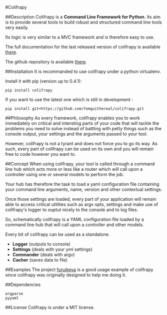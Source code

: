 #Colifrapy

##Description
Colifrapy is a **Command Line Framework for Python**. Its aim is to provide several tools to build robust and structured command line tools very easily.

Its logic is very similar to a MVC framework and is therefore easy to use.

The full documentation for the last released version of colifrapy is available [there](http://yomguithereal.github.io/colifrapy/).

The github repository is available [there](https://github.com/Yomguithereal/colifrapy).

##Installation
It is recommanded to use colifrapy under a python virtualenv.

Install it with pip (version up to 0.4.1):

```
pip install colifrapy
```

If you want to use the latest one which is still in development :

```
pip install git+https://github.com/Yomguithereal/colifrapy.git
```

##Philosophy
As every framework, colifrapy enables you to work immediately on critical and intersting parts of your code that will tackle the problems you need to solve instead of battling with petty things such as the console output, your settings and the arguments passed to your tool.

However, colifrapy is not a tyrant and does not force you to go its way. As such, every part of colifrapy can be used on its own and you will remain free to code however you want to.

##Concept
When using colifrapy, your tool is called through a command line hub which acts more or less like a router which will call upon a controller using one or several models to perform the job.

Your hub has therefore the task to load a yaml configuration file containing your command line
arguments, name, version and other contextual settings.

Once those settings are loaded, every part of your application will remain able to access critical
utilities such as argv opts, settings and make use of colifrapy's logger to ouptut nicely to the console and to log files.

So, schematically colifrapy is a YAML configuration file loaded by a command line hub that will call upon
a controller and other models.

Every bit of colifrapy can be used as a standalone.

* **Logger** (outputs to console)
* **Settings** (deals with your yml settings)
* **Commander** (deals with argv)
* **Cacher** (saves data to file)

##Examples
The project [furuikeya](https://github.com/Yomguithereal/furuikeya) is a good usage example of colifrapy since colifrapy was originally designed to help me doing it.

##Dependencies

	argparse
	pyyaml

##License
Colifrapy is under a MIT license.
